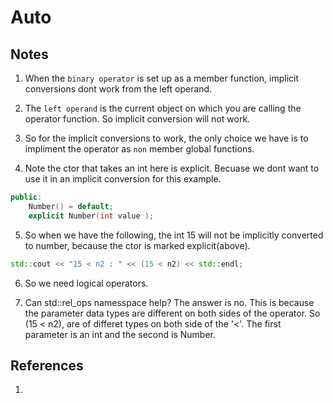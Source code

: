 # Auto

## Notes
1. When the `binary operator` is set up as a member function, implicit conversions dont work from the left operand. 

2. The `left operand` is the current object on which you are calling the operator function. So implicit conversion will not work.

3. So for the implicit conversions to work, the only choice we have is to impliment the operator as `non` member global functions.

4. Note the ctor that takes an int here is explicit. Becuase we dont want to use it in an implicit conversion for this example.

```cpp
public:
	Number() = default;
	explicit Number(int value );
```

5. So when we have the following, the int 15 will not be implicitly converted to number, because the ctor is marked explicit(above).

```cpp
std::cout << "15 < n2 : " << (15 < n2) << std::endl;
```

6. So we need logical operators. 

7. Can std::rel_ops namesspace help? The answer is no. This is because the parameter data types are different on both sides of the operator. So (15 < n2), are of differet types on both side of the '<'. The first parameter is an int and the second is Number.


## References

1. 

